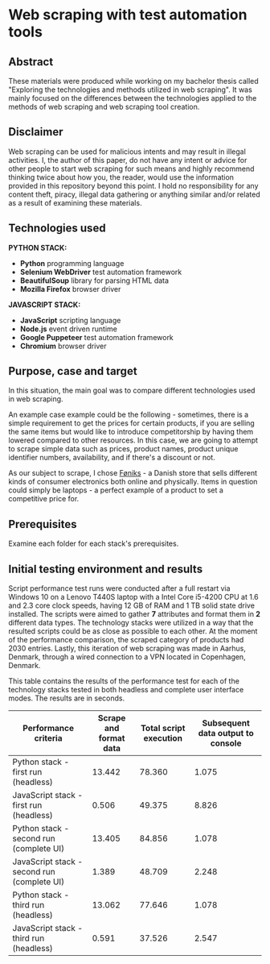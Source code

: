 # Web scraping with test automation tools

## Abstract

These materials were produced while working on my bachelor thesis called "Exploring the technologies and methods utilized in web scraping". It was mainly focused on the differences between the technologies applied to the methods of web scraping and web scraping tool creation.

## Disclaimer

Web scraping can be used for malicious intents and may result in illegal activities. I, the author of this paper, do not have any intent or advice for other people to start web scraping for such means and highly recommend thinking twice about how you, the reader, would use the information provided in this repository beyond this point. I hold no responsibility for any content theft, piracy, illegal data gathering or anything similar and/or related as a result of examining these materials.

## Technologies used

**PYTHON STACK:**
- **Python** programming language
- **Selenium WebDriver** test automation framework
- **BeautifulSoup** library for parsing HTML data
- **Mozilla Firefox** browser driver

**JAVASCRIPT STACK:**
- **JavaScript** scripting language
- **Node.js** event driven runtime
- **Google Puppeteer** test automation framework
- **Chromium** browser driver

## Purpose, case and target

In this situation, the main goal was to compare different technologies used in web scraping. 

An example case example could be the following - sometimes, there is a simple requirement to get the prices for certain products, if you are selling the same items but would like to introduce competitorship by having them lowered compared to other resources. In this case, we are going to attempt to scrape simple data such as prices, product names, product unique identifier numbers, availability, and if there's a discount or not.

As our subject to scrape, I chose [Føniks](https://www.fcomputer.dk/) - a Danish store that sells different kinds of consumer electronics both online and physically. Items in question could simply be laptops - a perfect example of a product to set a competitive price for.

## Prerequisites

Examine each folder for each stack's prerequisites.

## Initial testing environment and results

Script performance test runs were conducted after a full restart via Windows 10 on a Lenovo T440S laptop with a Intel Core i5-4200 CPU at 1.6 and 2.3 core clock speeds, having 12 GB of RAM and 1 TB solid state drive installed. The scripts were aimed to gather **7** attributes and format them in **2** different data types. The technology stacks were utilized in a way that the resulted scripts could be as close as possible to each other. At the moment of the performance comparison, the scraped category of products had 2030 entries. Lastly, this iteration of web scraping was made in Aarhus, Denmark, through a wired connection to a VPN located in Copenhagen, Denmark.

This table contains the results of the performance test for each of the technology stacks tested in both headless and complete user interface modes. The results are in seconds.

Performance criteria | Scrape and format data | Total script execution | Subsequent data output to console
--- | --- | --- | ---
Python stack - first run (headless) | 13.442 | 78.360 | 1.075
JavaScript stack - first run (headless) | 0.506 | 49.375 | 8.826
Python stack - second run (complete UI) | 13.405 | 84.856 | 1.078
JavaScript stack - second run (complete UI) | 1.389 | 48.709 | 2.248
Python stack - third run (headless) | 13.062 | 77.646 | 1.078
JavaScript stack - third run (headless) | 0.591 | 37.526 | 2.547
